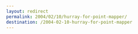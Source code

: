 ```yaml
---
layout: redirect
permalink: 2004/02/10/hurray-for-point-mapper/
destination: /2004-02-10-hurray-for-point-mapper
---
```

